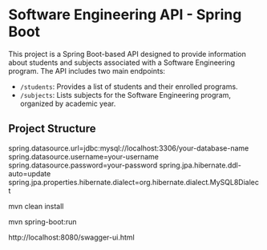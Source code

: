 # Software Engineering API - Spring Boot

This project is a Spring Boot-based API designed to provide information about students and subjects associated with a Software Engineering program. The API includes two main endpoints:

- `/students`: Provides a list of students and their enrolled programs.
- `/subjects`: Lists subjects for the Software Engineering program, organized by academic year.

## Project Structure


spring.datasource.url=jdbc:mysql://localhost:3306/your-database-name
spring.datasource.username=your-username
spring.datasource.password=your-password
spring.jpa.hibernate.ddl-auto=update
spring.jpa.properties.hibernate.dialect=org.hibernate.dialect.MySQL8Dialect


mvn clean install

mvn spring-boot:run


http://localhost:8080/swagger-ui.html


